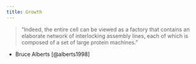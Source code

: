 ```yaml
---
title: Growth
---
```

> “Indeed, the entire cell can be viewed as a factory that contains an elaborate network of interlocking assembly lines, each of which is composed of a set of large protein machines.”  
- Bruce Alberts [@alberts1998]

